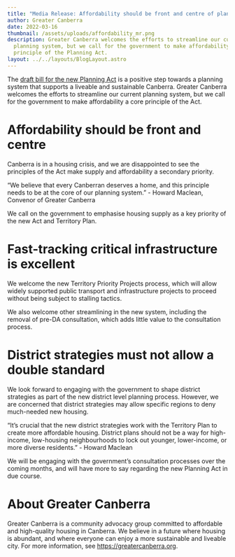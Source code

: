 ```yaml
---
title: "Media Release: Affordability should be front and centre of planning reforms"
author: Greater Canberra
date: 2022-03-16
thumbnail: /assets/uploads/affordability_mr.png
description: Greater Canberra welcomes the efforts to streamline our current
  planning system, but we call for the government to make affordability a core
  principle of the Planning Act.
layout: ../../layouts/BlogLayout.astro
---
```

The [draft bill for the new Planning Act](https://yoursayconversations.act.gov.au/act-planning-system-review-and-reform) is a positive step towards a planning system that supports a liveable and sustainable Canberra. Greater Canberra welcomes the efforts to streamline our current planning system, but we call for the government to make affordability a core principle of the Act.

# Affordability should be front and centre

Canberra is in a housing crisis, and we are disappointed to see the principles of the Act make supply and affordability a secondary priority. 

“We believe that every Canberran deserves a home, and this principle needs to be at the core of our planning system.” - Howard Maclean, Convenor of Greater Canberra

We call on the government to emphasise housing supply as a key priority of the new Act and Territory Plan.

# Fast-tracking critical infrastructure is excellent

We welcome the new Territory Priority Projects process, which will allow widely supported public transport and infrastructure projects to proceed without being subject to stalling tactics. 

We also welcome other streamlining in the new system, including the removal of pre-DA consultation, which adds little value to the consultation process.

# District strategies must not allow a double standard

We look forward to engaging with the government to shape district strategies as part of the new district level planning process. However, we are concerned that district strategies may allow specific regions to deny much-needed new housing.

“It’s crucial that the new district strategies work with the Territory Plan to create more affordable housing. District plans should not be a way for high-income, low-housing neighbourhoods to lock out younger, lower-income, or more diverse residents.” - Howard Maclean

We will be engaging with the government’s consultation processes over the coming months, and will have more to say regarding the new Planning Act in due course.

# About Greater Canberra

Greater Canberra is a community advocacy group committed to affordable and high-quality housing in Canberra. We believe in a future where housing is abundant, and where everyone can enjoy a more sustainable and liveable city. For more information, see <https://greatercanberra.org>.